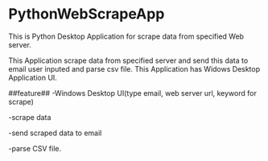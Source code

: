 # PythonWebScrapeApp
This is Python Desktop Application for scrape data from specified Web server.
<p>
This Application scrape data from specified server and send this data to email user inputed and parse csv file.
This Application has Widows Desktop Application UI.
</p>
##feature##
-Windows Desktop UI(type email, web server url, keyword for scrape)

-scrape data

-send scraped data to email

-parse CSV file.
